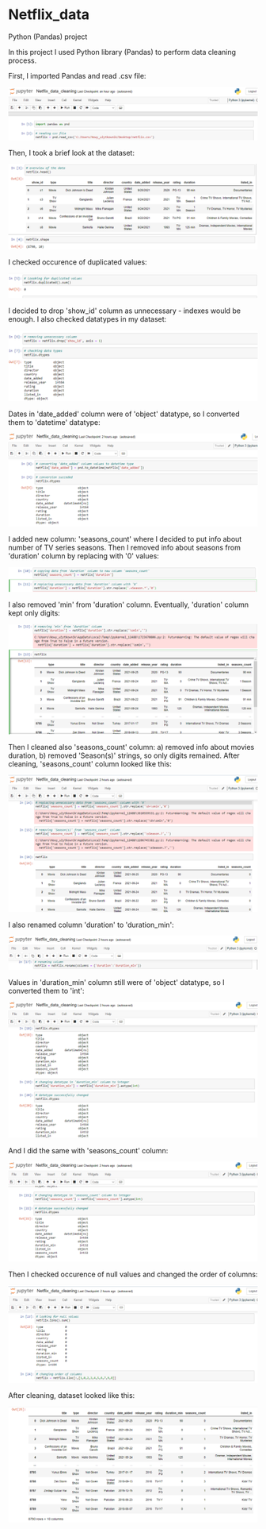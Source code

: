 # Netflix_data
Python (Pandas) project

In this project I used Python library (Pandas) to perform data cleaning process.

First, I imported Pandas and read .csv file:

![1](https://github.com/korneldata/Netflix_data/blob/6cb51c6e0cf1a5cd571aecd3d020ea729c6bd440/1.1.png)

Then, I took a brief look at the dataset:

![2](https://github.com/korneldata/Netflix_data/blob/626109c059cf777b63e2dfc092ea580c06f1bbfb/1.2.png)

I checked occurence of duplicated values:

![3](https://github.com/korneldata/Netflix_data/blob/626109c059cf777b63e2dfc092ea580c06f1bbfb/2.1.png)

I decided to drop 'show_id' column as unnecessary - indexes would be enough.
I also checked datatypes in my dataset:

![4](https://github.com/korneldata/Netflix_data/blob/999bd5853cb09735116274e302a7a6e66602eb18/2.2.png)

Dates in 'date_added' column were of 'object' datatype, so I converted them to 'datetime' datatype:

![5](https://github.com/korneldata/Netflix_data/blob/999bd5853cb09735116274e302a7a6e66602eb18/3.1.png)

I added new column: 'seasons_count' where I decided to put info about number of TV series seasons.
Then I removed info about seasons from 'duration' column by replacing with '0' values:

![6](https://github.com/korneldata/Netflix_data/blob/999bd5853cb09735116274e302a7a6e66602eb18/3.2.png)

I also removed 'min' from 'duration' column.
Eventually, 'duration' column kept only digits:

![7](https://github.com/korneldata/Netflix_data/blob/999bd5853cb09735116274e302a7a6e66602eb18/4.1.png)

Then I cleaned also 'seasons_count' column: 
a) removed info about movies duration,
b) removed 'Season(s)' strings, so only digits remained.
After cleaning, 'seasons_count' column looked like this:

![8](https://github.com/korneldata/Netflix_data/blob/999bd5853cb09735116274e302a7a6e66602eb18/5.1.png)

I also renamed column 'duration' to 'duration_min':

![9](https://github.com/korneldata/Netflix_data/blob/999bd5853cb09735116274e302a7a6e66602eb18/6.1.png)

Values in 'duration_min' column still were of 'object' datatype, so I converted them to 'int':

![10](https://github.com/korneldata/Netflix_data/blob/999bd5853cb09735116274e302a7a6e66602eb18/7.1.png)

And I did the same with 'seasons_count' column:

![11](https://github.com/korneldata/Netflix_data/blob/999bd5853cb09735116274e302a7a6e66602eb18/8.1.png)

Then I checked occurence of null values and changed the order of columns:

![12](https://github.com/korneldata/Netflix_data/blob/999bd5853cb09735116274e302a7a6e66602eb18/9.1.png)

After cleaning, dataset looked like this:

![13](https://github.com/korneldata/Netflix_data/blob/999bd5853cb09735116274e302a7a6e66602eb18/10.1.png)
